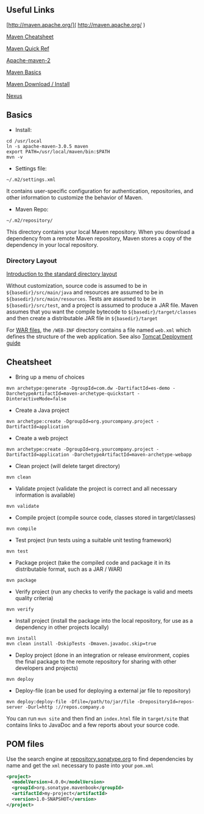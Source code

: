 ## Useful Links

[http://maven.apache.org/]( http://maven.apache.org/ )

[Maven Cheatsheet]( https://eckobar.files.wordpress.com/2007/02/maven-cheatsheet.pdf )

[Maven Quick Ref]( https://maven.apache.org/guides/MavenQuickReferenceCard.pdf )

[Apache-maven-2]( https://dzone.com/refcardz/apache-maven-2 )

[Maven Basics]( http://deeplearning4j.org/maven.html )

[Maven Download / Install]( http://maven.apache.org/download.cgi )

[Nexus]( https://www.sonatype.com/nexus-repository-oss )

## Basics

- Install:

```shell
cd /usr/local
ln -s apache-maven-3.0.5 maven
export PATH=/usr/local/maven/bin:$PATH
mvn -v
```

- Settings file: 

```shell
~/.m2/settings.xml
```

It contains user-specific configuration for authentication, repositories, and other information to customize the behavior of Maven.

- Maven Repo:

```shell
~/.m2/repository/
```

This directory contains your local Maven repository. When you download a dependency from a remote Maven repository, Maven stores a copy of the dependency in your local repository.


### Directory Layout

[Introduction to the standard directory layout](https://maven.apache.org/guides/introduction/introduction-to-the-standard-directory-layout.html )

Without customization, source code is assumed to be in ``${basedir}/src/main/java`` and resources are assumed to be in ``${basedir}/src/main/resources``. 
Tests are assumed to be in ``${basedir}/src/test``, and a project is assumed to produce a JAR file. 
Maven assumes that you want the compile bytecode to ``${basedir}/target/classes`` and then create a distributable JAR file in ``${basedir}/target``

For [WAR files]( https://en.wikipedia.org/wiki/WAR_(file_format) ), the ``/WEB-INF`` directory  contains a file named ``web.xml`` which defines the structure of the web application.
See  also [Tomcat Deployment guide]( https://tomcat.apache.org/tomcat-7.0-doc/appdev/deployment.html )


## Cheatsheet

- Bring up a menu of choices

```shell
mvn archetype:generate -DgroupId=com.dw -DartifactId=es-demo -DarchetypeArtifactId=maven-archetype-quickstart -DinteractiveMode=false
```

- Create a Java project

```shell
mvn archetype:create -DgroupId=org.yourcompany.project -DartifactId=application
```

- Create a web project

```shell
mvn archetype:create -DgroupId=org.yourcompany.project -DartifactId=application -DarchetypeArtifactId=maven-archetype-webapp
```

- Clean project (will delete target directory)

```shell
mvn clean
```

- Validate project (validate the project is correct and all necessary information is available)

```shell
mvn validate
```

- Compile project (compile source code, classes stored in target/classes)

```shell
mvn compile
```

- Test project (run tests using a suitable unit testing framework)

```shell
mvn test
```

- Package project (take the compiled code and package it in its distributable format, such as a JAR / WAR)

```shell
mvn package
```

- Verify project (run any checks to verify the package is valid and meets quality criteria)

```shell
mvn verify
```

- Install project (install the package into the local repository, for use as a dependency in other projects locally)

```shell
mvn install
mvn clean install -DskipTests -Dmaven.javadoc.skip=true
```

- Deploy project (done in an integration or release environment, copies the final package to the remote repository for sharing with other developers and projects)

```shell
mvn deploy
```

- Deploy-file (can be used for deploying a external jar file to repository)

```shell
mvn deploy:deploy-file -Dfile=/path/to/jar/file -DrepositoryId=repos-server -Durl=http ://repos.company.o
```

You can run ``mvn site`` and then find an ``index.html`` file in ``target/site`` that contains links to JavaDoc and a few reports about your source code.


## POM files

Use the search engine at [repository.sonatype.org]( http://repository.sonatype.org ) to find dependencies by name and get the ``xml`` necessary to paste into your ``pom.xml``

```xml
<project>
  <modelVersion>4.0.0</modelVersion>
  <groupId>org.sonatype.mavenbook</groupId>
  <artifactId>my-project</artifactId>
  <version>1.0-SNAPSHOT</version>
</project>
```
